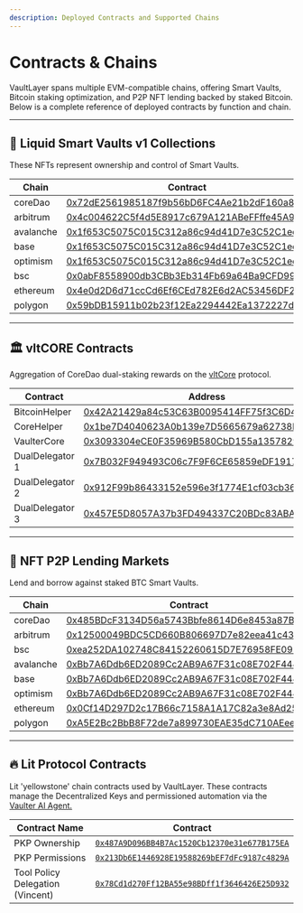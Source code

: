 ```yaml
---
description: Deployed Contracts and Supported Chains
---
```


# Contracts & Chains

VaultLayer spans multiple EVM-compatible chains, offering Smart Vaults, Bitcoin staking optimization, and P2P NFT lending backed by staked Bitcoin. Below is a complete reference of deployed contracts by function and chain.

***

## 🔐 Liquid Smart Vaults v1 Collections <a href="#liquid-smart-vaults-collection" id="liquid-smart-vaults-collection"></a>

These NFTs represent ownership and control of Smart Vaults.

<table><thead><tr><th width="143.74029541015625">Chain</th><th>Contract</th></tr></thead><tbody><tr><td>coreDao</td><td><a href="https://scan.coredao.org/address/0x72dE2561985187f9b56bD6FC4Ae21b2dF160a8cc">0x72dE2561985187f9b56bD6FC4Ae21b2dF160a8cc</a></td></tr><tr><td>arbitrum</td><td><a href="https://arbiscan.io/address/0x4c004622C5f4d5E8917c679A121ABeFFffe45A9d">0x4c004622C5f4d5E8917c679A121ABeFFffe45A9d</a></td></tr><tr><td>avalanche</td><td><a href="https://snowtrace.io/address/0x1f653C5075C015C312a86c94d41D7e3C52C1eeca">0x1f653C5075C015C312a86c94d41D7e3C52C1eeca</a></td></tr><tr><td>base</td><td><a href="https://basescan.org/address/0x1f653C5075C015C312a86c94d41D7e3C52C1eeca">0x1f653C5075C015C312a86c94d41D7e3C52C1eeca</a></td></tr><tr><td>optimism</td><td><a href="https://optimistic.etherscan.io/address/0x1f653C5075C015C312a86c94d41D7e3C52C1eeca">0x1f653C5075C015C312a86c94d41D7e3C52C1eeca</a></td></tr><tr><td>bsc</td><td><a href="https://bscscan.com/address/0x0abF8558900db3CBb3Eb314Fb69a64Ba9CFD997f">0x0abF8558900db3CBb3Eb314Fb69a64Ba9CFD997f</a></td></tr><tr><td>ethereum</td><td><a href="https://etherscan.io/address/0x4e0d2D6d71ccCd6Ef6CEd782E6d2AC53456DF27E">0x4e0d2D6d71ccCd6Ef6CEd782E6d2AC53456DF27E</a></td></tr><tr><td>polygon</td><td><a href="https://polygonscan.com/address/0x59bDB15911b02b23f12Ea2294442Ea1372227d0E#code">0x59bDB15911b02b23f12Ea2294442Ea1372227d0E</a></td></tr></tbody></table>

***

## 🏛️ vltCORE Contracts

Aggregation of CoreDao dual-staking rewards on the [vltCore](../smart-vaults/vltcore.md) protocol.

<table><thead><tr><th width="159.532470703125">Contract</th><th>Address</th></tr></thead><tbody><tr><td>BitcoinHelper</td><td><a href="https://scan.coredao.org/address/0x42A21429a84c53C63B0095414FF75f3C6D4B4b73">0x42A21429a84c53C63B0095414FF75f3C6D4B4b73</a></td></tr><tr><td>CoreHelper</td><td><a href="https://scan.coredao.org/address/0x1be7D4040623A0b139e7D5665679a62738B7C796">0x1be7D4040623A0b139e7D5665679a62738B7C796</a></td></tr><tr><td>VaulterCore</td><td><a href="https://scan.coredao.org/address/0x3093304eCE0F35969B580CbD155a1357829870f2">0x3093304eCE0F35969B580CbD155a1357829870f2</a></td></tr><tr><td>DualDelegator 1</td><td><a href="https://app.gitbook.com/u/a0JNsiSrmhbbVTZ2E16MWjS5c8y2">0x7B032F949493C06c7F9F6CE65859eDF191776C5c</a></td></tr><tr><td>DualDelegator 2</td><td><a href="https://scan.coredao.org/address/0x912F99b86433152e596e3f1774E1cf03cb36A5c6">0x912F99b86433152e596e3f1774E1cf03cb36A5c6</a></td></tr><tr><td>DualDelegator 3</td><td><a href="https://scan.coredao.org/address/0x457E5D8057A37b3FD494337C20BDc83ABA820738">0x457E5D8057A37b3FD494337C20BDc83ABA820738</a></td></tr></tbody></table>

***

## 🤝 NFT P2P Lending Markets

Lend and borrow against staked BTC Smart Vaults.

<table><thead><tr><th width="161.19482421875">Chain</th><th>Contract</th></tr></thead><tbody><tr><td>coreDao</td><td><a href="https://scan.coredao.org/address/0x485BDcF3134D56a5743Bbfe8614D6e8453a87B99">0x485BDcF3134D56a5743Bbfe8614D6e8453a87B99</a></td></tr><tr><td>arbitrum</td><td><a href="https://arbiscan.io/address/0x12500049BDC5CD660B806697D7e82eea41c433eC">0x12500049BDC5CD660B806697D7e82eea41c433eC</a></td></tr><tr><td>bsc</td><td><a href="https://bscscan.com/address/0xea252DA102748C84152260615D7E76958FE09597">0xea252DA102748C84152260615D7E76958FE09597</a></td></tr><tr><td>avalanche</td><td><a href="https://snowtrace.io/address/0xBb7A6Ddb6ED2089Cc2AB9A67F31c08E702F444b0">0xBb7A6Ddb6ED2089Cc2AB9A67F31c08E702F444b0</a></td></tr><tr><td>base</td><td><a href="https://basescan.org/address/0xBb7A6Ddb6ED2089Cc2AB9A67F31c08E702F444b0">0xBb7A6Ddb6ED2089Cc2AB9A67F31c08E702F444b0</a></td></tr><tr><td>optimism</td><td><a href="https://optimistic.etherscan.io/address/0xBb7A6Ddb6ED2089Cc2AB9A67F31c08E702F444b0">0xBb7A6Ddb6ED2089Cc2AB9A67F31c08E702F444b0</a></td></tr><tr><td>ethereum</td><td><a href="https://etherscan.io/address/0x0Cf14D297D2c17B66c7158A1A17C82a3e8Ad259F#code">0x0Cf14D297D2c17B66c7158A1A17C82a3e8Ad259F</a></td></tr><tr><td>polygon</td><td><a href="https://polygonscan.com/address/0xA5E2Bc2BbB8F72de7a899730EAE35dC710AEee35#code">0xA5E2Bc2BbB8F72de7a899730EAE35dC710AEee35</a></td></tr></tbody></table>

***

## 🔥 Lit  Protocol Contracts

Lit 'yellowstone' chain contracts used by VaultLayer. These contracts manage the Decentralized Keys and permissioned automation via the [Vaulter AI Agent.](broken-reference)

<table><thead><tr><th width="270.1038818359375">Contract Name</th><th>Contract</th></tr></thead><tbody><tr><td>PKP Ownership</td><td><a href="https://yellowstone-explorer.litprotocol.com/address/0x487A9D096BB4B7Ac1520Cb12370e31e677B175EA?tab=read_write_proxy"><code>0x487A9D096BB4B7Ac1520Cb12370e31e677B175EA</code></a></td></tr><tr><td>PKP Permissions</td><td><a href="https://yellowstone-explorer.litprotocol.com/address/0x213Db6E1446928E19588269bEF7dFc9187c4829A?tab=read_proxy"><code>0x213Db6E1446928E19588269bEF7dFc9187c4829A</code></a></td></tr><tr><td>Tool Policy Delegation (Vincent)</td><td><a href="https://yellowstone-explorer.litprotocol.com/address/0x78Cd1d270Ff12BA55e98BDff1f3646426E25D932"><code>0x78Cd1d270Ff12BA55e98BDff1f3646426E25D932</code></a></td></tr></tbody></table>

